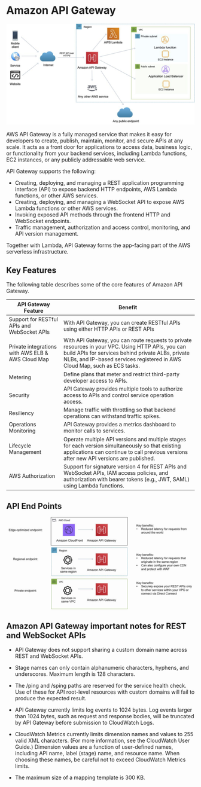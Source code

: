 # Amazon API Gateway

![alt text](images/image-api_gw.png)

AWS API Gateway is a fully managed service that makes it easy for developers to create, publish, maintain, monitor, and secure APIs at any scale. It acts as a front door for applications to access data, business logic, or functionality from your backend services, including Lambda functions, EC2 instances, or any publicly addressable web service.

API Gateway supports the following:

- Creating, deploying, and managing a REST application programming interface (API) to expose backend HTTP endpoints, AWS Lambda functions, or other AWS services.
- Creating, deploying, and managing a WebSocket API to expose AWS Lambda functions or other AWS services.
- Invoking exposed API methods through the frontend HTTP and WebSocket endpoints.
- Traffic management, authorization and access control, monitoring, and API version management.

Together with Lambda, API Gateway forms the app-facing part of the AWS serverless infrastructure.

## Key Features
The following table describes some of the core features of Amazon API Gateway.

| API Gateway Feature                               | Benefit                                                                                                                                                                                                                              |
| ------------------------------------------------- | ------------------------------------------------------------------------------------------------------------------------------------------------------------------------------------------------------------------------------------ |
| Support for RESTful APIs and WebSocket APIs       | With API Gateway, you can create RESTful APIs using either HTTP APIs or REST APIs                                                                                                                                                    |
| Private integrations with AWS ELB & AWS Cloud Map | With API Gateway, you can route requests to private resources in your VPC. Using HTTP APIs, you can build APIs for services behind private ALBs, private NLBs, and IP-based services registered in AWS Cloud Map, such as ECS tasks. |
| Metering                                          | Define plans that meter and restrict third-party developer access to APIs.                                                                                                                                                           |
| Security                                          | API Gateway provides multiple tools to authorize access to APIs and control service operation access.                                                                                                                                |
| Resiliency                                        | Manage traffic with throttling so that backend operations can withstand traffic spikes.                                                                                                                                              |
| Operations Monitoring                             | API Gateway provides a metrics dashboard to monitor calls to services.                                                                                                                                                               |
| Lifecycle Management                              | Operate multiple API versions and multiple stages for each version simultaneously so that existing applications can continue to call previous versions after new API versions are published.                                         |
| AWS Authorization                                 | Support for signature version 4 for REST APIs and WebSocket APIs, IAM access policies, and authorization with bearer tokens (e.g., JWT, SAML) using Lambda functions.                                                                |

## API End Points

![alt text](images/image-api_gw_end_point.png)

## Amazon API Gateway important notes for REST and WebSocket APIs

- API Gateway does not support sharing a custom domain name across REST and WebSocket APIs.

- Stage names can only contain alphanumeric characters, hyphens, and underscores. Maximum length is 128 characters.

- The /ping and /sping paths are reserved for the service health check. Use of these for API root-level resources with custom domains will fail to produce the expected result.

- API Gateway currently limits log events to 1024 bytes. Log events larger than 1024 bytes, such as request and response bodies, will be truncated by API Gateway before submission to CloudWatch Logs.

- CloudWatch Metrics currently limits dimension names and values to 255 valid XML characters. (For more information, see the CloudWatch User Guide.) Dimension values are a function of user-defined names, including API name, label (stage) name, and resource name. When choosing these names, be careful not to exceed CloudWatch Metrics limits.

- The maximum size of a mapping template is 300 KB.
